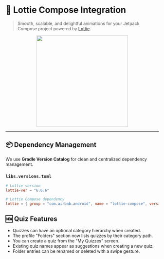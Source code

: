 # 🚀 Lottie Compose Integration

> Smooth, scalable, and delightful animations for your Jetpack Compose project powered by [Lottie](https://airbnb.io/lottie/#/).

<p align="center">
  <img src="https://github.com/user-attachments/assets/8c546bfd-3fb2-4b19-b646-044931858b35" width="300"/>
</p>

---

## 📦 Dependency Management

We use **Gradle Version Catalog** for clean and centralized dependency management.

### `libs.versions.toml`

```toml
# Lottie version
lottie-ver = "6.6.6"

# Lottie Compose dependency
lottie = { group = "com.airbnb.android", name = "lottie-compose", version.ref = "lottie-ver" }
```

## 🆕 Quiz Features
- Quizzes can have an optional category hierarchy when created.
- The profile "Folders" section now lists quizzes by their category path.
- You can create a quiz from the "My Quizzes" screen.
- Existing quiz names appear as suggestions when creating a new quiz.
- Folder entries can be renamed or deleted with a swipe gesture.
